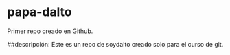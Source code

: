 # papa-dalto
Primer repo creado en Github.

##descripción:
Este es un repo de soydalto creado solo para el curso de git.

